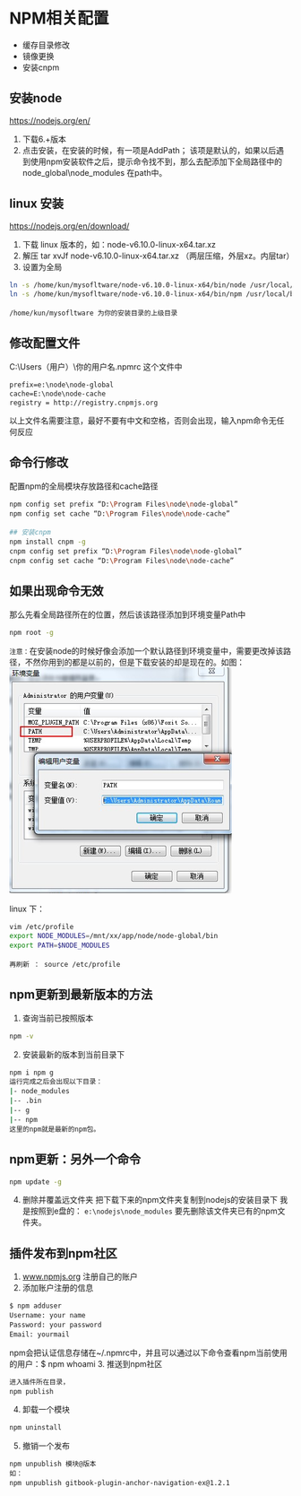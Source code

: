 # NPM相关配置
* 缓存目录修改
* 镜像更换
* 安装cnpm


## 安装node
https://nodejs.org/en/
1. 下载6.+版本
2. 点击安装，在安装的时候，有一项是AddPath；
	该项是默认的，如果以后遇到使用npm安装软件之后，提示命令找不到，那么去配添加下全局路径中的 node_global\node_modules 在path中。

## linux 安装
https://nodejs.org/en/download/

1. 下载 linux 版本的，如：node-v6.10.0-linux-x64.tar.xz
2. 解压  tar xvJf node-v6.10.0-linux-x64.tar.xz （两层压缩，外层xz。内层tar）
3. 设置为全局
```bash
ln -s /home/kun/mysofltware/node-v6.10.0-linux-x64/bin/node /usr/local/bin/node
ln -s /home/kun/mysofltware/node-v6.10.0-linux-x64/bin/npm /usr/local/bin/npm

/home/kun/mysofltware 为你的安装目录的上级目录
```



## 修改配置文件
C:\Users（用户）\你的用户名\.npmrc 这个文件中
```
prefix=e:\node\node-global
cache=E:\node\node-cache
registry = http://registry.cnpmjs.org 
```
以上文件名需要注意，最好不要有中文和空格，否则会出现，输入npm命令无任何反应

## 命令行修改
配置npm的全局模块存放路径和cache路径 
```bash
npm config set prefix “D:\Program Files\node\node-global” 
npm config set cache “D:\Program Files\node\node-cache” 

## 安装cnpm
npm install cnpm -g
cnpm config set prefix “D:\Program Files\node\node-global” 
cnpm config set cache “D:\Program Files\node\node-cache”
```

## 如果出现命令无效
那么先看全局路径所在的位置，然后该该路径添加到环境变量Path中
```bash
npm root -g
```
`注意：`在安装node的时候好像会添加一个默认路径到环境变量中，需要更改掉该路径，不然你用到的都是以前的，但是下载安装的却是现在的。如图：
![](/images/node-npm-path.jpg)

linux 下：
```bash
vim /etc/profile
export NODE_MODULES=/mnt/xx/app/node/node-global/bin
export PATH=$NODE_MODULES

再刷新 ： source /etc/profile
```

## npm更新到最新版本的方法
1. 查询当前已按照版本
```bash
npm -v
```
2. 安装最新的版本到当前目录下
```bash
npm i npm g 
运行完成之后会出现以下目录：
|- node_modules
|-- .bin
|-- g
|-- npm
这里的npm就是最新的npm包。
```

## npm更新：另外一个命令
```bash
npm update -g
```

4. 删除并覆盖远文件夹
把下载下来的npm文件夹复制到nodejs的安装目录下 
我是按照到e盘的： `e:\nodejs\node_modules`
要先删除该文件夹已有的npm文件夹。


## 插件发布到npm社区
1. www.npmjs.org 注册自己的账户
2. 添加账户注册的信息
```bash
$ npm adduser	
Username: your name
Password: your password
Email: yourmail
```
npm会把认证信息存储在~/.npmrc中，并且可以通过以下命令查看npm当前使用的用户：$ npm whoami 
3. 推送到npm社区
```bash
进入插件所在目录，
npm publish
```
4. 卸载一个模块
```bash
npm uninstall
```
5. 撤销一个发布
```bash
npm unpublish 模块@版本
如：
npm unpublish gitbook-plugin-anchor-navigation-ex@1.2.1
```

